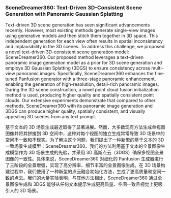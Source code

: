 ### SceneDreamer360: Text-Driven 3D-Consistent Scene Generation with Panoramic Gaussian Splatting

Text-driven 3D scene generation has seen significant advancements recently. However, most existing methods generate single-view images using generative models and then stitch them together in 3D space. This independent generation for each view often results in spatial inconsistency and implausibility in the 3D scenes. To address this challenge, we proposed a novel text-driven 3D-consistent scene generation model: SceneDreamer360. Our proposed method leverages a text-driven panoramic image generation model as a prior for 3D scene generation and employs 3D Gaussian Splatting (3DGS) to ensure consistency across multi-view panoramic images. Specifically, SceneDreamer360 enhances the fine-tuned Panfusion generator with a three-stage panoramic enhancement, enabling the generation of high-resolution, detail-rich panoramic images. During the 3D scene construction, a novel point cloud fusion initialization method is used, producing higher quality and spatially consistent point clouds. Our extensive experiments demonstrate that compared to other methods, SceneDreamer360 with its panoramic image generation and 3DGS can produce higher quality, spatially consistent, and visually appealing 3D scenes from any text prompt.

基于文本的 3D 场景生成最近取得了显著进展。然而，大多数现有方法生成单视图图像并将其拼接到 3D 空间中，这种对每个视图的独立生成常常导致 3D 场景中的空间不一致和不现实。为了解决这个问题，我们提出了一种新型的基于文本的 3D 一致场景生成模型：SceneDreamer360。我们的方法利用基于文本的全景图像生成模型作为 3D 场景生成的先验，并采用 3D 高斯点云（3DGS）确保多视图全景图像的一致性。具体来说，SceneDreamer360 对细化的 Panfusion 生成器进行了三阶段的全景增强，实现了高分辨率、细节丰富的全景图像生成。在 3D 场景构建过程中，我们使用了一种新型的点云融合初始化方法，生成了更高质量和空间一致的点云。我们的大量实验表明，与其他方法相比，SceneDreamer360 通过全景图像生成和 3DGS 能够从任何文本提示生成更高质量、空间一致且视觉上更吸引人的 3D 场景。


